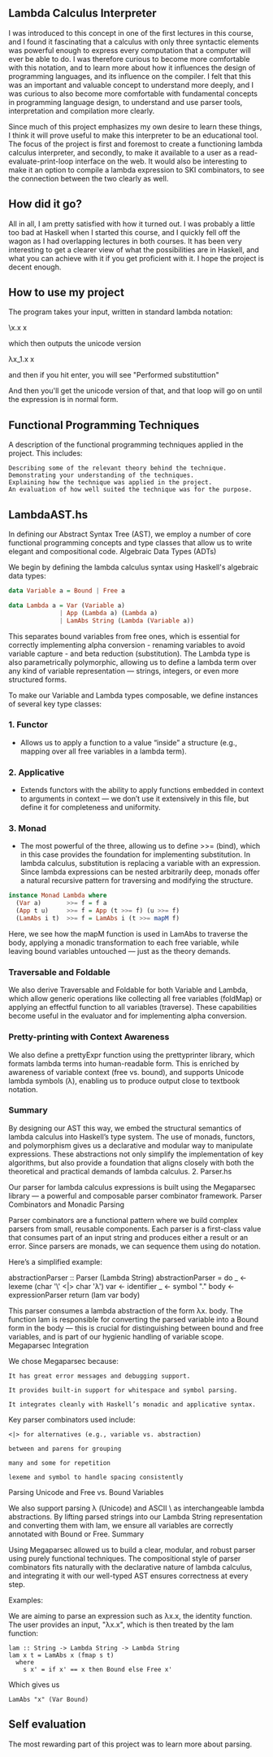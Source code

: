 ## Lambda Calculus Interpreter 

I was introduced to this concept in one of the first lectures in this course, and I found it fascinating that a calculus with only three syntactic elements was powerful enough to express every computation that a computer will ever be able to do. I was therefore curious to become more comfortable with this notation, and to learn more about how it influences the design of programming languages, and its influence on the compiler. I felt that this was an important and valuable concept to understand more deeply, and I was curious to also become more comfortable with fundamental concepts in programming language design, to understand and use parser tools, interpretation and compilation more clearly. 

Since much of this project emphasizes my own desire to learn these things, I think it will prove useful to make this interpreter to be an educational tool. The focus of the project is first and foremost to create a functioning lambda calculus interpreter, and secondly, to make it available to a user as a read-evaluate-print-loop interface on the web. It would also be interesting to make it an option to compile a lambda expression to SKI combinators, to see the connection between the two clearly as well. 

## How did it go?

All in all, I am pretty satisfied with how it turned out. I was probably a little too bad at Haskell when I started this course, and I quickly fell off the wagon as I had overlapping lectures in both courses. It has been very interesting to get a clearer view of what the possibilities are in Haskell, and what you can achieve with it if you get proficient with it. I hope the project is decent enough. 

## How to use my project

The program takes your input, written in standard lambda notation:

\x.x x 

which then outputs the unicode version

λx_1.x x

and then if you hit enter, you will see
"Performed substituttion"

And then you'll get the unicode version of that, and that loop will go on until the expression is in normal form. 

## Functional Programming Techniques
A description of the functional programming techniques applied in the project. This includes:

    Describing some of the relevant theory behind the technique. 
    Demonstrating your understanding of the techniques.
    Explaining how the technique was applied in the project.
    An evaluation of how well suited the technique was for the purpose.


## LambdaAST.hs

In defining our Abstract Syntax Tree (AST), we employ a number of core functional programming concepts and type classes that allow us to write elegant and compositional code.
Algebraic Data Types (ADTs)

We begin by defining the lambda calculus syntax using Haskell's algebraic data types:

```haskell
data Variable a = Bound | Free a

data Lambda a = Var (Variable a)
              | App (Lambda a) (Lambda a)
              | LamAbs String (Lambda (Variable a))
```

This separates bound variables from free ones, which is essential for correctly implementing alpha conversion - renaming variables to avoid variable capture - and beta reduction (substitution). The Lambda type is also parametrically polymorphic, allowing us to define a lambda term over any kind of variable representation — strings, integers, or even more structured forms.


To make our Variable and Lambda types composable, we define instances of several key type classes:

### 1. Functor

* Allows us to apply a function to a value “inside” a structure (e.g., mapping over all free variables in a lambda term).

### 2. Applicative
* Extends functors with the ability to apply functions embedded in context to arguments in context — we don’t use it extensively in this file, but define it for completeness and uniformity.

### 3. Monad 
* The most powerful of the three, allowing us to define >>= (bind), which in this case provides the foundation for implementing substitution. In lambda calculus, substitution is replacing a variable with an expression. Since lambda expressions can be nested arbitrarily deep, monads offer a natural recursive pattern for traversing and modifying the structure.

```haskell
instance Monad Lambda where
  (Var a)       >>= f = f a
  (App t u)     >>= f = App (t >>= f) (u >>= f)
  (LamAbs i t)  >>= f = LamAbs i (t >>= mapM f)
```
Here, we see how the mapM function is used in LamAbs to traverse the body, applying a monadic transformation to each free variable, while leaving bound variables untouched — just as the theory demands.

### Traversable and Foldable

We also derive Traversable and Foldable for both Variable and Lambda, which allow generic operations like collecting all free variables (foldMap) or applying an effectful function to all variables (traverse). These capabilities become useful in the evaluator and for implementing alpha conversion.

### Pretty-printing with Context Awareness

We also define a prettyExpr function using the prettyprinter library, which formats lambda terms into human-readable form. This is enriched by awareness of variable context (free vs. bound), and supports Unicode lambda symbols (λ), enabling us to produce output close to textbook notation.

### Summary

By designing our AST this way, we embed the structural semantics of lambda calculus into Haskell’s type system. The use of monads, functors, and polymorphism gives us a declarative and modular way to manipulate expressions. These abstractions not only simplify the implementation of key algorithms, but also provide a foundation that aligns closely with both the theoretical and practical demands of lambda calculus.
2. Parser.hs

Our parser for lambda calculus expressions is built using the Megaparsec library — a powerful and composable parser combinator framework.
Parser Combinators and Monadic Parsing

Parser combinators are a functional pattern where we build complex parsers from small, reusable components. Each parser is a first-class value that consumes part of an input string and produces either a result or an error. Since parsers are monads, we can sequence them using do notation.

Here’s a simplified example:

abstractionParser :: Parser (Lambda String)
abstractionParser = do
  _ <- lexeme (char '\\' <|> char 'λ')
  var <- identifier
  _ <- symbol "."
  body <- expressionParser
  return (lam var body)

This parser consumes a lambda abstraction of the form λx. body. The function lam is responsible for converting the parsed variable into a Bound form in the body — this is crucial for distinguishing between bound and free variables, and is part of our hygienic handling of variable scope.
Megaparsec Integration

We chose Megaparsec because:

    It has great error messages and debugging support.

    It provides built-in support for whitespace and symbol parsing.

    It integrates cleanly with Haskell’s monadic and applicative syntax.

Key parser combinators used include:

    <|> for alternatives (e.g., variable vs. abstraction)

    between and parens for grouping

    many and some for repetition

    lexeme and symbol to handle spacing consistently

Parsing Unicode and Free vs. Bound Variables

We also support parsing λ (Unicode) and ASCII \ as interchangeable lambda abstractions. By lifting parsed strings into our Lambda String representation and converting them with lam, we ensure all variables are correctly annotated with Bound or Free.
Summary

Using Megaparsec allowed us to build a clear, modular, and robust parser using purely functional techniques. The compositional style of parser combinators fits naturally with the declarative nature of lambda calculus, and integrating it with our well-typed AST ensures correctness at every step.

Examples:

We are aiming to parse an expression such as λx.x, the identity function.
The user provides an input, "λx.x", which is then treated by the lam function:

```
lam :: String -> Lambda String -> Lambda String
lam x t = LamAbs x (fmap s t)
  where 
    s x' = if x' == x then Bound else Free x' 
```

Which gives us 
```
LamAbs "x" (Var Bound)
```


## Self evaluation 

The most rewarding part of this project was to learn more about parsing. 

## 

